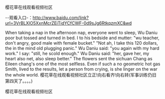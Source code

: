 樱花草在线观看视频社区

--观看入口-：http://www.baidu.com/link?url=3VrBLXlO5XxnMcrZEiTidYCfCWF-0d9sJg6RtkqzmXC&wd

When taking a nap in the afternoon nap, everyone went to sleep, Wu Daniu poor but tossed and turned in bed.
I to his bedside and mutter: "wu teacher, don't angry, good male with female bucket."
"Not ah, I take this 120 dollars, the in the mind old plugging panic."
Wu Daniu said: "you again with my hard work."
I say: "still, he scold enough."
Wu Daniu said: "her, gave her, my heart also net, also sleep better."
The flowers sent the sichuan Chang as Eileen chang's one of the most selfless.
Even if such a no geometric hot gas Smith, lived to the results, let a person from crying, is she linger on the war the whole world.
樱花草在线观看视频社区立正!向右看齐!向右转(军事训练仍旧第四天了。。。。)

樱花草在线观看视频社区
